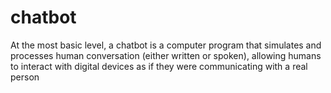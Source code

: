 # chatbot
At the most basic level, a chatbot is a computer program that simulates and processes human conversation (either written or spoken), allowing humans to interact with digital devices as if they were communicating with a real person
